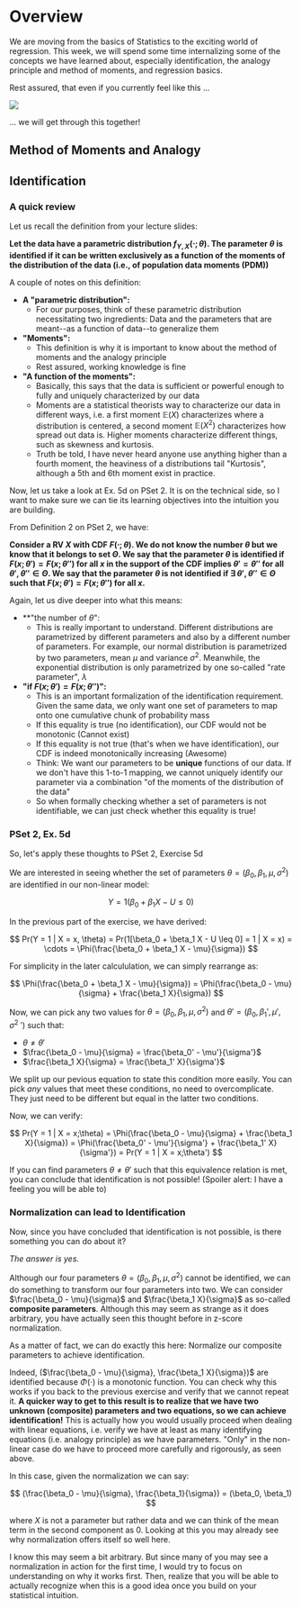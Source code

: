# Overview

We are moving from the basics of Statistics to the exciting world of regression. This week, we will spend some time internalizing some of the concepts we have learned about, especially identification, the analogy principle and method of moments, and regression basics. 

Rest assured, that even if you currently feel like this ...  

<img src="https://i.kym-cdn.com/entries/icons/original/000/046/895/huh_cat.jpg"/> 

... we will get through this together! 


## Method of Moments and Analogy 



## Identification 

### A quick review 

Let us recall the definition from your lecture slides: 

**Let the data have a parametric distribution $f_{Y,X}(\cdot; \theta)$. The parameter $\theta$ is identified if it can be written exclusively as a function of the moments of the distribution of the data (i.e., of population data moments (PDM))**

A couple of notes on this definition: 

- **A "parametric distribution":** 
    - For our purposes, think of these parametric distribution necessitating two ingredients: Data and the parameters that are meant--as a function of data--to generalize them 
- **"Moments":**  
    - This definition is why it is important to know about the method of moments and the analogy principle
    - Rest assured, working knowledge is fine 
- **"A function of the moments":** 
    - Basically, this says that the data is sufficient or powerful enough to fully and uniquely characterized by our data
    - Moments are a statistical theorists way to characterize our data in different ways, i.e. a first moment $\mathbb{E}(X)$ characterizes where a distribution is centered, a second moment $\mathbb{E}(X^2)$ characterizes how spread out data is. Higher moments characterize different things, such as skewness and kurtosis. 
    - Truth be told, I have never heard anyone use anything higher than a fourth moment, the heaviness of a distributions tail "Kurtosis", although a 5th and 6th moment exist in practice.  

Now, let us take a look at Ex. 5d on PSet 2. It is on the technical side, so I want to make sure we can tie its learning objectives into the intuition you are building. 

From Definition 2 on PSet 2, we have: 

**Consider a RV $X$ with CDF $F(\cdot; \theta)$. We do not know the number $\theta$ but we know that it belongs to set $\Theta$. We say that the parameter $\theta$ is identified if $F(x;\theta') = F(x;\theta'')$ for all $x$ in the support of the CDF implies $\theta' = \theta''$ for all $\theta',\theta'' \in \Theta$. We say that the parameter $\theta$ is not identified if $\exists~\theta', \theta '' \in \Theta$ such that $F(x;\theta') = F (x;\theta'')$ for all $x$.**

Again, let us dive deeper into what this means: 

- **"the number of $\theta$": 
    - This is really important to understand. Different distributions are parametrized by different parameters and also by a different number of parameters. For example, our normal distribution is parametrized by two parameters, mean $\mu$ and variance $\sigma^2$. Meanwhile, the exponential distribution is only parametrized by one so-called "rate parameter", $\lambda$
- **"if $F(x;\theta') = F(x;\theta'')$":**
    - This is an important formalization of the identification requirement. Given the same data, we only want one set of parameters to map onto one cumulative chunk of probability mass 
    - If this equality is true (no identification), our CDF would not be monotonic (Cannot exist) 
    - If this equality is not true (that's when we have identification), our CDF is indeed monotonically increasing (Awesome)
    - Think: We want our parameters to be **unique** functions of our data. If we don't have this 1-to-1 mapping, we cannot uniquely identify our parameter via a combination "of the moments of the distribution of the data" 
    - So when formally checking whether a set of parameters is not identifiable, we can just check whether this equality is true! 

### PSet 2, Ex. 5d 

So, let's apply these thoughts to PSet 2, Exercise 5d 

We are interested in seeing whether the set of parameters $\theta = (\beta_0, \beta_1, \mu, \sigma^2)$ are identified in our non-linear model:  

$$
Y = 1(\beta_0 + \beta_1 X - U \leq 0)
$$

In the previous part of the exercise, we have derived: 

$$ 
Pr(Y = 1 | X = x, \theta) = Pr(1[\beta_0 + \beta_1 X - U \leq 0] = 1 | X = x) = \cdots = \Phi(\frac{\beta_0 + \beta_1 X - \mu}{\sigma})
$$

For simplicity in the later calcululation, we can simply rearrange as: 

$$
\Phi(\frac{\beta_0 + \beta_1 X - \mu}{\sigma}) = \Phi(\frac{\beta_0 - \mu}{\sigma} + \frac{\beta_1 X}{\sigma}) 
$$

Now, we can pick any two values for $\theta = (\beta_0, \beta_1, \mu, \sigma^2)$ and $\theta' = (\beta_0, \beta_1', \mu', \sigma^{2}~')$ such that: 

- $\theta \neq \theta'$
- $\frac{\beta_0 - \mu}{\sigma} = \frac{\beta_0' - \mu'}{\sigma'}$ 
- $\frac{\beta_1 X}{\sigma} = \frac{\beta_1' X}{\sigma'}$

We split up our pevious equation to state this condition more easily. You can pick _any_ values that meet these conditions, no need to overcomplicate. They just need to be different but equal in the latter two conditions. 

Now, we can verify: 

$$
Pr(Y = 1 | X = x;\theta) = \Phi(\frac{\beta_0 - \mu}{\sigma} + \frac{\beta_1 X}{\sigma}) = \Phi(\frac{\beta_0' - \mu'}{\sigma'} + \frac{\beta_1' X}{\sigma'}) = Pr(Y = 1 | X = x;\theta') 
$$

If you can find parameters $\theta \neq \theta'$ such that this equivalence relation is met, you can conclude that identification is not possible! (Spoiler alert: I have a feeling you will be able to)

### Normalization can lead to Identification 

Now, since you have concluded that identification is not possible, is there something you can do about it? 

_The answer is yes._

Although our four parameters $\theta = (\beta_0, \beta_1, \mu, \sigma^2)$ cannot be identified, we can do something to transform our four parameters into two. We can consider $\frac{\beta_0 - \mu}{\sigma}$ and $\frac{\beta_1 X}{\sigma}$ as so-called **composite parameters**. Although this may seem as strange as it does arbitrary, you have actually seen this thought before in z-score normalization. 

As a matter of fact, we can do exactly this here: Normalize our composite parameters to achieve identification. 

Indeed, ($\frac{\beta_0 - \mu}{\sigma}, \frac{\beta_1 X}{\sigma})$ are identified because $\Phi(\cdot)$ is a monotonic function. You can check why this works if you back to the previous exercise and verify that we cannot repeat it. **A quicker way to get to this result is to realize that we have two unknown (composite) parameters and two equations, so we can achieve identification!** This is actually how you would usually proceed when dealing with linear equations, i.e. verify we have at least as many identifying equations (i.e. analogy principle) as we have parameters. "Only" in the non-linear case do we have to proceed more carefully and rigorously, as seen above. 

In this case, given the normalization we can say: 

$$
(\frac{\beta_0 - \mu}{\sigma}, \frac{\beta_1}{\sigma}) = (\beta_0, \beta_1)
$$

where $X$ is not a parameter but rather data and we can think of the mean term in the second component as 0. Looking at this you may already see why normalization offers itself so well here. 

I know this may seem a bit arbitrary. But since many of you may see a normalization in action for the first time, I would try to focus on understanding on why it works first. Then, realize that you will be able to actually recognize when this is a good idea once you build on your statistical intuition. 




